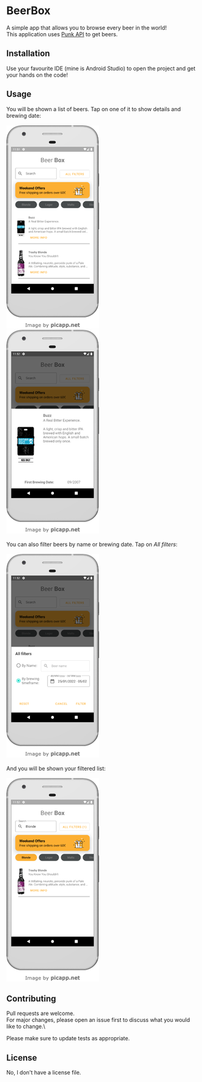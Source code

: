 # BeerBox
A simple app that allows you to browse every beer in the world!\
This application uses [Punk API](https://punkapi.com/) to get beers.

## Installation 

Use your favourite IDE (mine is Android Studio) to open the project and get your hands on the code!

## Usage

You will be shown a list of beers. Tap on one of it to show details and brewing date:\
\
![Home screen](screenshots/home.png)\
![Beer detail screen](screenshots/details.png)\
\
You can also filter beers by name or brewing date. Tap on _All filters_:\
\
![Filters popup](screenshots/filters.png)\
\
And you will be shown your filtered list:\
\
![Filtered list](screenshots/filtered.png)

## Contributing
Pull requests are welcome.\
For major changes, please open an issue first to discuss what you would like to change.\

Please make sure to update tests as appropriate.

## License

No, I don't have a license file.
